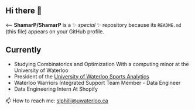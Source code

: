 ## Hi there 👋

<--
**ShamarP/ShamarP** is a ✨ _special_ ✨ repository because its `README.md` (this file) appears on your GitHub profile.

## Currently 
- Studying Combinatorics and Optimization With a computing minor at the University of Waterloo
- President of the [University of Waterloo Sports Analytics](https://www.uwaggs.ca/)
- Waterloo Warriors Integrated Support Team Member - Data Engineer
- Data Engineering Intern At Shopify

📫 How to reach me: slphilli@uwaterloo.ca


